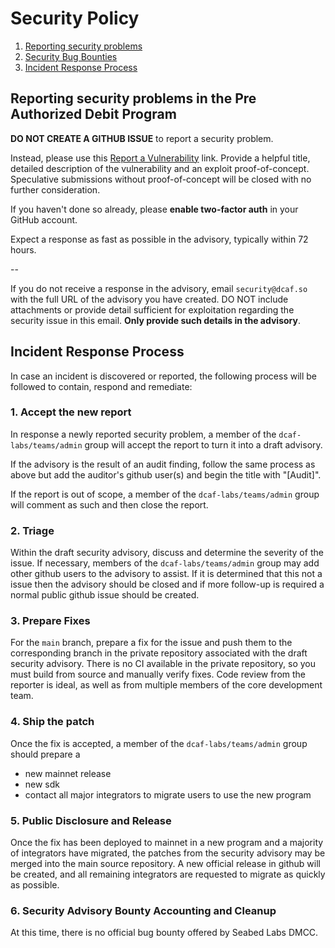 # Security Policy

1. [Reporting security problems](#reporting)
4. [Security Bug Bounties](#bounty)
2. [Incident Response Process](#process)

<a name="reporting"></a>
## Reporting security problems in the Pre Authorized Debit Program

**DO NOT CREATE A GITHUB ISSUE** to report a security problem.

Instead, please use this [Report a Vulnerability](https://github.com/dcaf-labs/pre-authorized-debit/security/advisories/new) link.
Provide a helpful title, detailed description of the vulnerability and an exploit
proof-of-concept. Speculative submissions without proof-of-concept will be closed
with no further consideration.

If you haven't done so already, please **enable two-factor auth** in your GitHub account.

Expect a response as fast as possible in the advisory, typically within 72 hours.

--

If you do not receive a response in the advisory, email
`security@dcaf.so` with the full URL of the advisory you have created.  DO NOT
include attachments or provide detail sufficient for exploitation regarding the
security issue in this email. **Only provide such details in the advisory**.

<a name="process"></a>
## Incident Response Process

In case an incident is discovered or reported, the following process will be
followed to contain, respond and remediate:

### 1. Accept the new report
In response a newly reported security problem, a member of the
`dcaf-labs/teams/admin` group will accept the report to turn it into a draft
advisory.

If the advisory is the result of an audit finding, follow the same process as above but add the auditor's github user(s) and begin the title with "[Audit]".

If the report is out of scope, a member of the `dcaf-labs/teams/admin` group will
comment as such and then close the report.

### 2. Triage
Within the draft security advisory, discuss and determine the severity of the issue. If necessary, members of the `dcaf-labs/teams/admin` group may add other github users to the advisory to assist.
If it is determined that this not a issue then the advisory should be closed and if more follow-up is required a normal public github issue should be created.

### 3. Prepare Fixes
For the `main` branch, prepare a fix for the issue and push them to the corresponding branch in the private repository associated with the draft security advisory.
There is no CI available in the private repository, so you must build from source and manually verify fixes.
Code review from the reporter is ideal, as well as from multiple members of the core development team.

### 4. Ship the patch
Once the fix is accepted, a member of the `dcaf-labs/teams/admin` group should prepare a
- new mainnet release 
- new sdk
- contact all major integrators to migrate users to use the new program

### 5. Public Disclosure and Release
Once the fix has been deployed to mainnet in a new program and a majority of integrators have migrated, the patches from the security advisory may be merged into the main source repository. 
A new official release in github will be created, and all remaining integrators are requested to migrate as quickly as possible.

### 6. Security Advisory Bounty Accounting and Cleanup
At this time, there is no official bug bounty offered by Seabed Labs DMCC.
